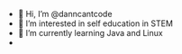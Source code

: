 - 👋 Hi, I’m @danncantcode
- 👀 I’m interested in self education in STEM
- 🌱 I’m currently learning Java and Linux
-

<!---
danncantcode/danncantcode is a ✨ special ✨ repository because its `README.md` (this file) appears on your GitHub profile.
You can click the Preview link to take a look at your changes.
--->
